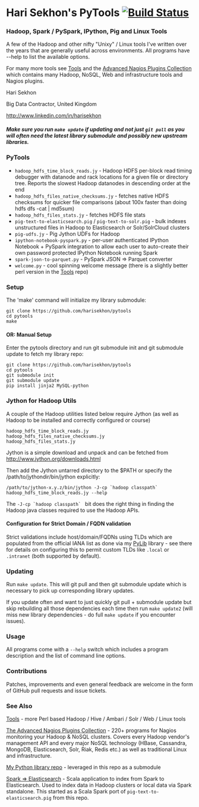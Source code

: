 Hari Sekhon's PyTools [![Build Status](https://travis-ci.org/harisekhon/pytools.svg?branch=master)](https://travis-ci.org/harisekhon/pytools)
================================

### Hadoop, Spark / PySpark, IPython, Pig and Linux Tools ###

A few of the Hadoop and other nifty "Unixy" / Linux tools I've written over the years that are generally useful across environments. All programs have --help to list the available options.

For many more tools see [Tools](//github.com/harisekhon/tools) and the [Advanced Nagios Plugins Collection](//github.com/harisekhon/nagios-plugins) which contains many Hadoop, NoSQL, Web and infrastructure tools and Nagios plugins.

Hari Sekhon

Big Data Contractor, United Kingdom

http://www.linkedin.com/in/harisekhon

##### Make sure you run ```make update``` if updating and not just ```git pull``` as you will often need the latest library submodule and possibly new upstream libraries. #####

### PyTools ###

- ```hadoop_hdfs_time_block_reads.jy``` - Hadoop HDFS per-block read timing debugger with datanode and rack locations for a given file or directory tree. Reports the slowest Hadoop datanodes in descending order at the end
- ```hadoop_hdfs_files_native_checksums.jy``` - fetches native HDFS checksums for quicker file comparisons (about 100x faster than doing hdfs dfs -cat | md5sum)
- ```hadoop_hdfs_files_stats.jy``` - fetches HDFS file stats
- ```pig-text-to-elasticsearch.pig``` / ```pig-text-to-solr.pig``` - bulk indexes unstructured files in Hadoop to Elasticsearch or Solr/SolrCloud clusters
- ```pig-udfs.jy``` - Pig Jython UDFs for Hadoop
- ```ipython-notebook-pyspark.py``` - per-user authenticated IPython Notebook + PySpark integration to allow each user to auto-create their own password protected IPython Notebook running Spark
- ```spark-json-to-parquet.py``` - PySpark JSON => Parquet converter
- ```welcome.py``` - cool spinning welcome message (there is a slightly better perl version in the [Tools](https://github.com/harisekhon/tools) repo)

### Setup ###

The 'make' command will initialize my library submodule:

```
git clone https://github.com/harisekhon/pytools
cd pytools
make
```

#### OR: Manual Setup ####

Enter the pytools directory and run git submodule init and git submodule update to fetch my library repo:

```
git clone https://github.com/harisekhon/pytools
cd pytools
git submodule init
git submodule update
pip install jinja2 MySQL-python
```

### Jython for Hadoop Utils ###

A couple of the Hadoop utilities listed below require Jython (as well as Hadoop to be installed and correctly configured or course)

```
hadoop_hdfs_time_block_reads.jy
hadoop_hdfs_files_native_checksums.jy
hadoop_hdfs_files_stats.jy
```

Jython is a simple download and unpack and can be fetched from http://www.jython.org/downloads.html

Then add the Jython untarred directory to the $PATH or specify the /path/to/jythondir/bin/jython explicitly:

```
/path/to/jython-x.y.z/bin/jython -J-cp `hadoop classpath` hadoop_hdfs_time_block_reads.jy --help
```

The ```-J-cp `hadoop classpath` ``` bit does the right thing in finding the Hadoop java classes required to use the Hadoop APIs.

#### Configuration for Strict Domain / FQDN validation ####

Strict validations include host/domain/FQDNs using TLDs which are populated from the official IANA list as done via my [PyLib](https://github.com/harisekhon/pylib) library - see there for details on configuring this to permit custom TLDs like ```.local``` or ```.intranet``` (both supported by default).

### Updating ###

Run ```make update```. This will git pull and then git submodule update which is necessary to pick up corresponding library updates.

If you update often and want to just quickly git pull + submodule update but skip rebuilding all those dependencies each time then run ```make update2``` (will miss new library dependencies - do full ```make update``` if you encounter issues).

### Usage ###

All programs come with a ```--help``` switch which includes a program description and the list of command line options.

### Contributions ###

Patches, improvements and even general feedback are welcome in the form of GitHub pull requests and issue tickets.

### See Also ###

[Tools](https://github.com/harisekhon/tools) - more Perl based Hadoop / Hive / Ambari / Solr / Web / Linux tools

[The Advanced Nagios Plugins Collection](https://github.com/harisekhon/nagios-plugins) - 220+ programs for Nagios monitoring your Hadoop & NoSQL clusters. Covers every Hadoop vendor's management API and every major NoSQL technology (HBase, Cassandra, MongoDB, Elasticsearch, Solr, Riak, Redis etc.) as well as traditional Linux and infrastructure.

[My Python library repo](https://github.com/harisekhon/lib) - leveraged in this repo as a submodule

[Spark => Elasticsearch](https://github.com/harisekhon/spark-to-elasticsearch) - Scala application to index from Spark to Elasticsearch. Used to index data in Hadoop clusters or local data via Spark standalone. This started as a Scala Spark port of ```pig-text-to-elasticsearch.pig``` from this repo.
